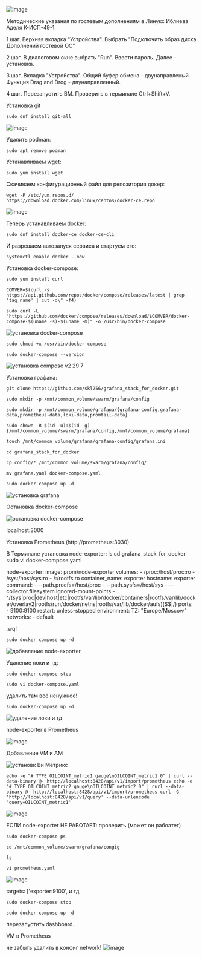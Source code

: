 ![image](https://github.com/user-attachments/assets/267323fd-013b-4b9f-ace1-b73fd6409840)

Методические указания по гостевым дополнениям в Линукс Иблиева Аделя К-ИСП-49-1

1 шаг. Верхняя вкладка "Устройства". Выбрать "Подключить образ диска Дополнений гостевой ОС"

2 шаг. В диалоговом окне выбрать "Run". Ввести пароль. Далее - установка.

3 шаг. Вкладка "Устройства". Общий буфер обмена - двунаправленый. Функция Drag and Drog - двунаправленный. 

4 шаг. Перезапустить ВМ. Проверить в терминале Ctrl+Shift+V.


Установка git

`sudo dnf install git-all`

![image](https://github.com/user-attachments/assets/5526f1ca-deb8-4fee-801a-b789a1fb4136)


Удалить podman:

`sudo apt remove podman`


Устанавливаем wget:

`sudo yum install wget`


Скачиваем конфигурационный файл для репозитория докер:

`wget -P /etc/yum.repos.d/ https://download.docker.com/linux/centos/docker-ce.repo`

![image](https://github.com/user-attachments/assets/97021146-71d2-4254-93d1-a10e8ed0a8b4)


Теперь устанавливаем docker:

`sudo dnf install docker-ce docker-ce-cli`


И разрешаем автозапуск сервиса и стартуем его:

`systemctl enable docker --now`


Установка docker-compose:

`sudo yum install curl`

`COMVER=$(curl -s https://api.github.com/repos/docker/compose/releases/latest | grep 'tag_name' | cut -d\" -f4)`

`sudo curl -L "https://github.com/docker/compose/releases/download/$COMVER/docker-compose-$(uname -s)-$(uname -m)" -o /usr/bin/docker-compose`

![установка docker-compose](https://github.com/user-attachments/assets/2497ce3a-8ac9-497d-b110-34c5b5d688bd)

`sudo chmod +x /usr/bin/docker-compose`

`sudo docker-compose --version`

![установка compose v2 29 7](https://github.com/user-attachments/assets/20a492d4-7380-42f0-b57d-629a639feb28)


Установка графана:

`git clone https://github.com/skl256/grafana_stack_for_docker.git`

`sudo mkdir -p /mnt/common_volume/swarm/grafana/config`

`sudo mkdir -p /mnt/common_volume/grafana/{grafana-config,grafana-data,prometheus-data,loki-data,promtail-data}`

`sudo chown -R $(id -u):$(id -g) {/mnt/common_volume/swarm/grafana/config,/mnt/common_volume/grafana}`

`touch /mnt/common_volume/grafana/grafana-config/grafana.ini`

`cd grafana_stack_for_docker`

`cp config/* /mnt/common_volume/swarm/grafana/config/`

`mv grafana.yaml docker-compose.yaml`

`sudo docker compose up -d`

![установка grafana](https://github.com/user-attachments/assets/a106fc25-6123-406e-bb83-0b3fe545076f)


Остановка docker-compose

![остановка docker-compose](https://github.com/user-attachments/assets/389f093b-18bd-41d9-925e-0ab9be7c34b2)


localhost:3000

Установка Prometheus (http://prometheus:3030)

В Терминале установка node-exporter:
ls
cd grafana_stack_for_docker
sudo vi docker-compose.yaml

node-exporter:
    image: prom/node-exporter
    volumes:
      - /proc:/host/proc:ro
      - /sys:/host/sys:ro
      - /:/rootfs:ro
    container_name: exporter
    hostname: exporter
    command:
      - --path.procfs=/host/proc
      - --path.sysfs=/host/sys
      - --collector.filesystem.ignored-mount-points
      - ^/(sys|proc|dev|host|etc|rootfs/var/lib/docker/containers|rootfs/var/lib/docker/overlay2|rootfs/run/docker/netns|rootfs/var/lib/docker/aufs)($$|/)
    ports:
      - 9100:9100
    restart: unless-stopped
    environment:
      TZ: "Europe/Moscow"
    networks:
      - default

:wq!

`sudo docker compose up -d`

![добавление node-exporter](https://github.com/user-attachments/assets/015d3026-4efe-4ca0-924c-81c2c4516321)


Удаление локи и тд:

`sudo docker-compose stop`

`sudo vi docker-compose.yaml`

удалить там всё ненужное!

`sudo docker-compose up -d`

![удаление локи и тд](https://github.com/user-attachments/assets/51724023-c80c-4493-8d10-d5b63f2abd6b)


node-exporter в Prometheus

![image](https://github.com/user-attachments/assets/cd951a53-ebd0-452c-8476-0b7007043c88)


Добавление VM и AM

![установк Ви Метрикс](https://github.com/user-attachments/assets/11494698-97b6-4e29-8b6d-84b9d93d22d6)




`echo -e "# TYPE OILCOINT_metric1 gauge\nOILCOINT_metric1 0" | curl --data-binary @- http://localhost:8428/api/v1/import/prometheus
echo -e "# TYPE OILCOINT_metric2 gauge\nOILCOINT_metric2 0" | curl --data-binary @- http://localhost:8428/api/v1/import/prometheus
curl -G 'http://localhost:8428/api/v1/query' --data-urlencode 'query=OILCOINT_metric1'`

![image](https://github.com/user-attachments/assets/785272c2-ce8a-4e9b-8662-e7903f18827c)




ЕСЛИ node-exporter НЕ РАБОТАЕТ:
проверить (может он рабоатет)

`sudo docker-compose ps`

`cd /mnt/common_volume/swarm/grafana/congig`

`ls`

`vi prometheus.yaml`

![image](https://github.com/user-attachments/assets/afc6f70e-fd32-483a-8c96-82fbe11d5bce)

targets: ['exporter:9100', и тд

`sudo docker-compose stop`

`sudo docker-compose up -d`

перезапустить dashboard.


VM в Prometheus

не забыть удалить в конфиг network!
![image](https://github.com/user-attachments/assets/0090b073-3be7-45df-b475-351943b64b22)


